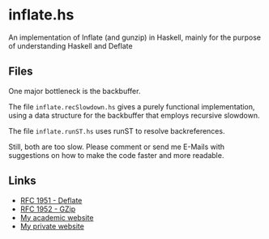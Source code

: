 inflate.hs
==========

An implementation of Inflate (and gunzip) in Haskell, mainly for the
purpose of understanding Haskell and Deflate

Files
-----

One major bottleneck is the backbuffer.

The file `inflate.recSlowdown.hs` gives a purely functional
implementation, using a data structure for the backbuffer that employs
recursive slowdown.

The file `inflate.runST.hs` uses runST to resolve backreferences.

Still, both are too slow. Please comment or send me E-Mails with
suggestions on how to make the code faster and more readable.

Links
-----

 - [RFC 1951 - Deflate](http://tools.ietf.org/html/rfc1951)
 - [RFC 1952 - GZip](http://tools.ietf.org/html/rfc1952)
 - [My academic website](http://www2.tcs.ifi.lmu.de/~senjak/)
 - [My private website](https://uxul.de/)